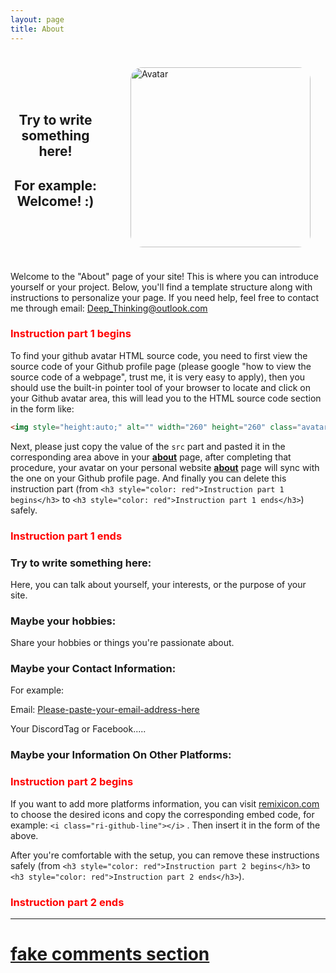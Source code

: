 ```yaml
---
layout: page
title: About
---
```


<div style="display: flex; align-items: center;">
	<div style="flex-grow: 1; text-align: center; margin-right: 2.5vmin;">
		<h2>
			Try to write something here!
		</h2>
		<h2>
			For example: Welcome! :)
		</h2>
	</div>
	<div style="margin: 2.5vmin;">
		<img alt = "Avatar" title = "Avatar" style="border-radius: 2vmin; width: 30vmin; height: 30vmin;" src = "https://Please-paste-your-github-avatar-source-code-here-and-the-instruction-are-below">
	</div>
</div>


Welcome to the "About" page of your site! This is where you can introduce yourself or your project. Below, you'll find a template structure along with instructions to personalize your page. If you need help, feel free to contact me through email: <a href="mailto:Deep_Thinking@outlook.com">Deep_Thinking@outlook.com</a>


<h3 style="color: red">Instruction part 1 begins</h3>

To find your github avatar HTML source code, you need to first view the source code of your Github profile page (please google "how to view the source code of a webpage", trust me, it is very easy to apply), then you should use the built-in pointer tool of your browser to locate and click on your Github avatar area, this will lead you to the HTML source code section in the form like:

```html
<img style="height:auto;" alt="" width="260" height="260" class="avatar avatar-user width-full border color-bg-default" src="https://avatars.githubusercontent.com/u/103571424?v=4">
```

Next, please just copy the value of the `src` part and pasted it in the corresponding area above in your [**about**](https://deep0thinking.github.io/2nd-Minima/about.html) page, after completing that procedure, your avatar on your personal website [**about**](https://deep0thinking.github.io/2nd-Minima/about.html) page will sync with the one on your Github profile page. And finally you can delete this instruction part (from `<h3 style="color: red">Instruction part 1 begins</h3>` to `<h3 style="color: red">Instruction part 1 ends</h3>`) safely.

<h3 style="color: red">Instruction part 1 ends</h3>





### Try to write something here:
Here, you can talk about yourself, your interests, or the purpose of your site.

### Maybe your hobbies:
Share your hobbies or things you're passionate about.

### Maybe your Contact Information:

For example:

Email: <a href="mailto:Please-paste-your-email-address-here-and-do-not-delete-the-mailto:-please" title="E-mail address">Please-paste-your-email-address-here</a>

Your DiscordTag or Facebook.....

### Maybe your Information On Other Platforms:
<div style="display: inline;">
	<a class="Icon-link" href="https://Please-paste-your-Github-profile-link-here" target="_blank"><i class="ri-github-line"></i></a>
	<a class="Icon-link" href="https://Please-paste-your-Youtube-channel-link-here" target="_blank"><i class="ri-youtube-line"></i></a>
	<a class="Icon-link" href="https://Please-paste-your-Discord-profile-or-server-link-here" target="_blank"><i class="ri-discord-line"></i></a>
	<a class="Icon-link" href="https://Please-paste-your-Instagram-profile-link-here" target="_blank"><i class="ri-instagram-line"></i></a>
</div>





<h3 style="color: red">Instruction part 2 begins</h3>

If you want to add more platforms information, you can visit [remixicon.com](https://remixicon.com) to choose the desired icons and copy the corresponding embed code, for example: `<i class="ri-github-line"></i>` . Then insert it in the form of the above.

After you're comfortable with the setup, you can remove these instructions safely (from `<h3 style="color: red">Instruction part 2 begins</h3>` to `<h3 style="color: red">Instruction part 2 ends</h3>`).

<h3 style="color: red">Instruction part 2 ends</h3>





<hr>

<h1><a href="https://github.com/Deep0Thinking/2nd-Minima#2.3">fake comments section</a></h1>
